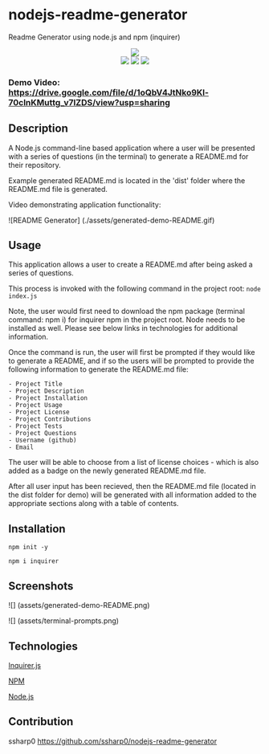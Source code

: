 # nodejs-readme-generator
Readme Generator using node.js and npm (inquirer)

<p align="center">
<img src="https://img.shields.io/github/repo-size/ssharp0/nodejs-readme-generator">
<br>
<img src="https://img.shields.io/badge/Javascript-yellow">
<img src="https://img.shields.io/badge/-node.js-blue">
<img src="https://img.shields.io/badge/npmInquirer-red">
</p>

### Demo Video: https://drive.google.com/file/d/1oQbV4JtNko9Kl-70clnKMuttg_v7IZDS/view?usp=sharing

## Description
A Node.js command-line based application where a user will be presented with a series of questions (in the terminal) to generate a README.md for their repository.

Example generated README.md is located in the 'dist' folder where the README.md file is generated.

Video demonstrating application functionality:

![README Generator] (./assets/generated-demo-README.gif)

## Usage

This application allows a user to create a README.md after being asked a series of questions. 

This process is invoked with the following command in the project root: `node index.js` 

Note, the user would first need to download the npm package (terminal command: npm i) for inquirer npm in the project root. Node needs to be installed as well. Please see below links in technologies for additional information.

Once the command is run, the user will first be prompted if they would like to generate a README, and if so the users will be prompted to provide the following information to generate the README.md file:

```
- Project Title
- Project Description
- Project Installation
- Project Usage
- Project License
- Project Contributions
- Project Tests
- Project Questions
- Username (github)
- Email
```

The user will be able to choose from a list of license choices - which is also added as a badge on the newly generated README.md file. 

After all user input has been recieved, then the README.md file (located in the dist folder for demo) will be generated with all information added to the appropriate sections along with a table of contents. 

## Installation

`npm init -y`

`npm i inquirer`

## Screenshots

![] (assets/generated-demo-README.png)

![] (assets/terminal-prompts.png)


## Technologies

<p><a href="https://www.npmjs.com/package/inquirer">Inquirer.js</a></p>
<p><a href="https://www.npmjs.com">NPM</a></p>
<p><a href="https://nodejs.org/">Node.js</a></p>


## Contribution

ssharp0
https://github.com/ssharp0/nodejs-readme-generator




